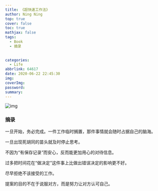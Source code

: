 ```yaml
---
title: 《超快速工作法》
author: Ning Ning
top: true
cover: false
toc: true
mathjax: false
tags:
  - Book
  - 摘录
  
  
categories:
  - Life
abbrlink: 64617
date: 2020-06-22 22:45:30
img:
coverImg:
password:
summary:
---
```

![img](https://cdn.jsdelivr.net/gh/CoreyTao/photo2/佐藤大.jpg)
### 摘录

一旦开始，务必完成。一件工作临时搁置，那件事情就会随时占据自己的脑海。

一旦出现死胡同的苗头就及时停止思考。

不因为“有保存记录”而安心，反而能更加用心的对待信息。

过多把时间花在“做决定”这件事上比做出错误决定的影响更不好。

尽早拒绝不该接受的工作。

提案的目的不在于说服对方，而是努力让对方认可自己。


